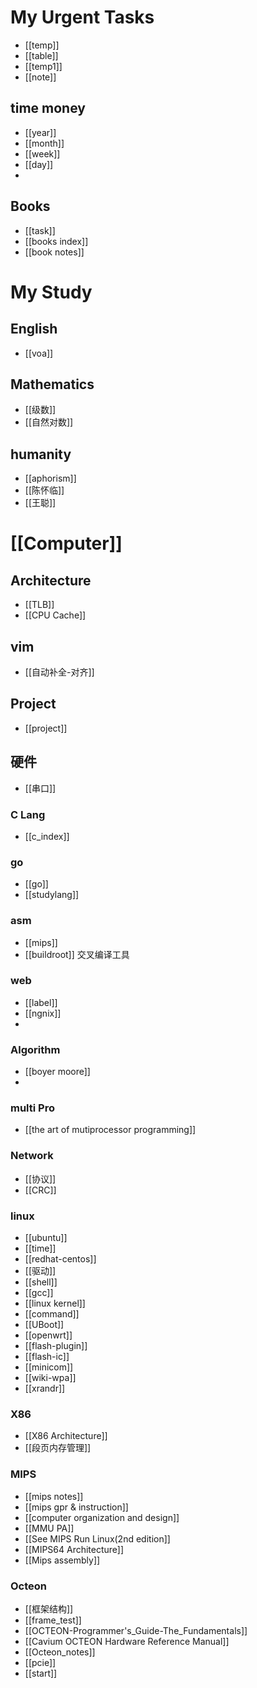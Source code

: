 # My Urgent Tasks
* [[temp]]
* [[table]]
* [[temp1]]
* [[note]]
## time money 
* [[year]]
* [[month]]
* [[week]]
* [[day]]
* 
## Books
* [[task]]
* [[books index]]
* [[book notes]]

# My Study 
## English
* [[voa]]
## Mathematics
* [[级数]]
* [[自然对数]]
## humanity  
* [[aphorism]]
* [[陈怀临]] 
* [[王聪]]

# [[Computer]] 
## Architecture
* [[TLB]]
* [[CPU Cache]]

## vim 
* [[自动补全-对齐]]

## Project 
* [[project]]

## 硬件
* [[串口]]

### C Lang	
* [[c_index]]
 
### go
* [[go]]
* [[studylang]]

### asm
* [[mips]]
* [[buildroot]]				交叉编译工具

### web
* [[label]]
* [[ngnix]]
*
### Algorithm
* [[boyer moore]]
*
### multi Pro
* [[the art of mutiprocessor programming]]
 
### Network 
* [[协议]]
* [[CRC]]

### linux
* [[ubuntu]]
* [[time]]
* [[redhat-centos]]
* [[驱动]]
* [[shell]]
* [[gcc]]
* [[linux kernel]]
* [[command]]
* [[UBoot]]
* [[openwrt]]
* [[flash-plugin]]
* [[flash-ic]]
* [[minicom]]
* [[wiki-wpa]]
* [[xrandr]]

### X86
* [[X86 Architecture]]
* [[段页内存管理]]

### MIPS
* [[mips notes]]
* [[mips gpr & instruction]]
* [[computer organization and design]]
* [[MMU PA]]
* [[See MIPS Run Linux(2nd edition]]
* [[MIPS64 Architecture]]
* [[Mips assembly]]

### Octeon 
* [[框架结构]]
* [[frame_test]]
* [[OCTEON-Programmer's_Guide-The_Fundamentals]]
* [[Cavium OCTEON Hardware Reference Manual]]
* [[Octeon_notes]]
* [[pcie]]
* [[start]]
